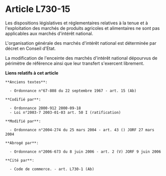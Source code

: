 # Article L730-15

Les dispositions législatives et réglementaires relatives à la tenue et à l'exploitation des marchés de produits agricoles et
alimentaires ne sont pas applicables aux marchés d'intérêt national.

L'organisation générale des marchés d'intérêt national est déterminée par décret en Conseil d'Etat.

La modification de l'enceinte des marchés d'intérêt national dépourvus de périmètre de référence ainsi que leur transfert
s'exercent librement.

**Liens relatifs à cet article**

	**Anciens textes**:

	  - Ordonnance n°67-808 du 22 septembre 1967 - art. 15 (Ab)

	**Codifié par**:

	  - Ordonnance 2000-912 2000-09-18
	  - Loi n°2003-7 2003-01-03 art. 50 I (ratification)

	**Modifié par**:

	  - Ordonnance n°2004-274 du 25 mars 2004 - art. 43 () JORF 27 mars 2004

	**Abrogé par**:

	  - Ordonnance n°2006-673 du 8 juin 2006 - art. 2 (V) JORF 9 juin 2006

	**Cité par**:

	  - Code de commerce. - art. L730-1 (Ab)
